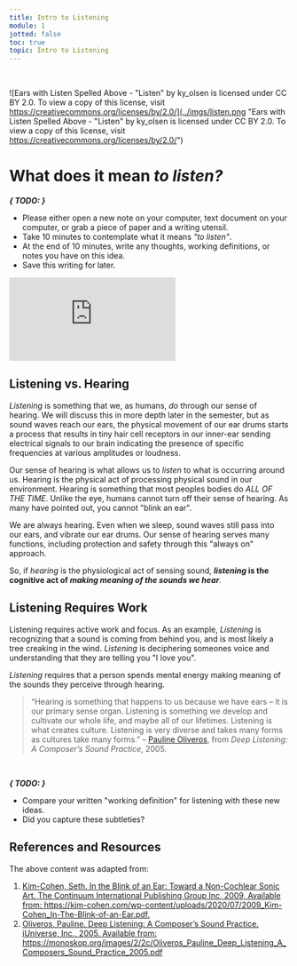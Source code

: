 ```yaml
---
title: Intro to Listening
module: 1
jotted: false
toc: true
topic: Intro to Listening
---
```



<br />

![Ears with Listen Spelled Above - "Listen" by ky_olsen is licensed under CC BY 2.0. To view a copy of this license, visit https://creativecommons.org/licenses/by/2.0/](../imgs/listen.png "Ears with Listen Spelled Above - "Listen" by ky_olsen is licensed under CC BY 2.0. To view a copy of this license, visit https://creativecommons.org/licenses/by/2.0/")

# What does it mean _to listen?_

**_{ TODO: }_**

- Please either open a new note on your computer, text document on your computer, or grab a piece of paper and a writing utensil.
- Take 10 minutes to contemplate what it means _"to listen"_.
- At the end of 10 minutes, write any thoughts, working definitions, or notes you have on this idea.
- Save this writing for later.


<div class="embed-responsive embed-responsive-16by9"><iframe class="embed-responsive-item" src="https://www.youtube.com/embed/1LquVt0RdLY" frameborder="0" allow="accelerometer; autoplay; encrypted-media; gyroscope; picture-in-picture" allowfullscreen></iframe></div>

## Listening vs. Hearing

_Listening_ is something that we, as humans, _do_ through our sense of hearing. We will discuss this in more depth later in the semester, but as sound waves reach our ears, the physical movement of our ear drums starts a process that results in tiny hair cell receptors in our inner-ear sending electrical signals to our brain indicating the presence of specific frequencies at various amplitudes or loudness.

Our sense of hearing is what allows us to _listen_ to what is occurring around us. Hearing is the physical act of processing physical sound in our environment. Hearing is something that most peoples bodies do _ALL OF THE TIME_. Unlike the eye, humans cannot turn off their sense of hearing. As many have pointed out, you cannot "blink an ear".

<!--

> "The blink of an eye lasts three hundred milliseconds. The blink of an ear lasts considerably longer. From birth to death, the ear never closes. "
>
> - [Seth Kim-Cohen, In the Blink of an Ear, 2009](https://kim-cohen.com/wp-content/uploads/2020/07/2009_Kim-Cohen_In-The-Blink-of-an-Ear.pdf)

-->

We are always hearing. Even when we sleep, sound waves still pass into our ears, and vibrate our ear drums. Our sense of hearing serves many functions, including protection and safety through this "always on" approach.

So, if _hearing_ is the physiological act of sensing sound, **_listening_ is the cognitive act of _making meaning of the sounds we hear_**.

## Listening Requires Work

Listening requires active work and focus. As an example, _Listening_ is recognizing that a sound is coming from behind you, and is most likely a tree creaking in the wind. _Listening_ is deciphering someones voice and understanding that they are telling you "I love you".

_Listening_ requires that a person spends mental energy making meaning of the sounds they perceive through hearing.

> “Hearing is something that happens to us because we have ears – it is our primary sense organ. Listening is something we develop and cultivate our whole life, and maybe all of our lifetimes. Listening is what creates culture. Listening is very diverse and takes many forms as cultures take many forms.”
> – [Pauline Oliveros](https://en.wikipedia.org/wiki/Pauline_Oliveros), from _Deep Listening: A Composer’s Sound Practice_, 2005.



<br />


**_{ TODO: }_**

- Compare your written "working definition" for listening with these new ideas.
- Did you capture these subtleties?


<div class="ref">
<h2>References and Resources</h2>

The above content was adapted from:

<ol>
<li><a href="https://kim-cohen.com/wp-content/uploads/2020/07/2009_Kim-Cohen_In-The-Blink-of-an-Ear.pdf">Kim-Cohen, Seth. In the Blink of an Ear: Toward a Non-Cochlear Sonic Art. The Continuum International Publishing Group Inc, 2009, Available from: https://kim-cohen.com/wp-content/uploads/2020/07/2009_Kim-Cohen_In-The-Blink-of-an-Ear.pdf.</a></li>
<li><a href="https://moodle.umt.edu/pluginfile.php/3785020/mod_resource/content/0/Oliveros%20-%202005%20-%20Deep%20Listening%20A%20Composer’s%20Sound%20Practice.pdf">Oliveros, Pauline. Deep Listening: A Composer’s Sound Practice. iUniverse, Inc., 2005. Available from: https://monoskop.org/images/2/2c/Oliveros_Pauline_Deep_Listening_A_Composers_Sound_Practice_2005.pdf</a></li>
</ol>
</div>
